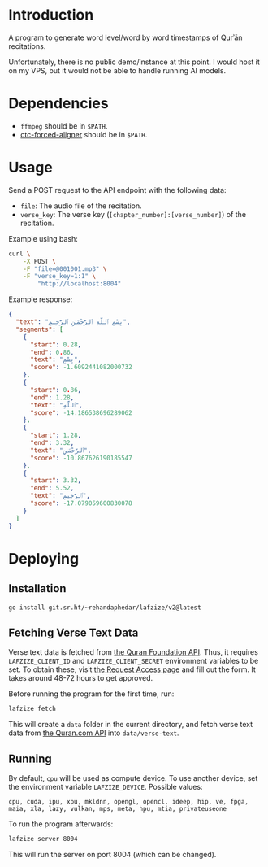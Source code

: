 # Introduction

A program to generate word level/word by word timestamps of Qurʾān recitations.

Unfortunately, there is no public demo/instance at this point. I would host it on my VPS, but it would not be able to handle running AI models.

# Dependencies

- `ffmpeg` should be in `$PATH`.
- [ctc-forced-aligner](https://github.com/MahmoudAshraf97/ctc-forced-aligner) should be in `$PATH`.

# Usage

Send a POST request to the API endpoint with the following data:
- `file`: The audio file of the recitation.
- `verse_key`: The verse key (`[chapter_number]:[verse_number]`) of the recitation.

Example using bash:

```sh
curl \
	-X POST \
	-F "file=@001001.mp3" \
	-F "verse_key=1:1" \
		"http://localhost:8004"
```

Example response:

```json
{
  "text": "بِسْمِ ٱللَّهِ ٱلرَّحْمَـٰنِ ٱلرَّحِيمِ",
  "segments": [
    {
      "start": 0.28,
      "end": 0.86,
      "text": "بِسْمِ",
      "score": -1.6092441082000732
    },
    {
      "start": 0.86,
      "end": 1.28,
      "text": "ٱللَّهِ",
      "score": -14.186538696289062
    },
    {
      "start": 1.28,
      "end": 3.32,
      "text": "ٱلرَّحْمَـٰنِ",
      "score": -10.867626190185547
    },
    {
      "start": 3.32,
      "end": 5.52,
      "text": "ٱلرَّحِيمِ",
      "score": -17.079059600830078
    }
  ]
}
```

# Deploying

## Installation

```sh
go install git.sr.ht/~rehandaphedar/lafzize/v2@latest
```

## Fetching Verse Text Data

Verse text data is fetched from [the Quran Foundation API](https://api-docs.quran.foundation). Thus, it requires `LAFZIZE_CLIENT_ID` and `LAFZIZE_CLIENT_SECRET` environment variables to be set. To obtain these, visit [the Request Access page](https://api-docs.quran.foundation/request-access) and fill out the form. It takes around 48-72 hours to get approved.

Before running the program for the first time, run:

```sh
lafzize fetch
```


This will create a `data` folder in the current directory, and fetch verse text data from [the Quran.com API](https://api-docs.quran.com/) into `data/verse-text`.

## Running

By default, `cpu` will be used as compute device. To use another device, set the environment variable `LAFZIZE_DEVICE`. Possible values:
```
cpu, cuda, ipu, xpu, mkldnn, opengl, opencl, ideep, hip, ve, fpga, maia, xla, lazy, vulkan, mps, meta, hpu, mtia, privateuseone
```

To run the program afterwards:
```sh
lafzize server 8004
```

This will run the server on port 8004 (which can be changed).
